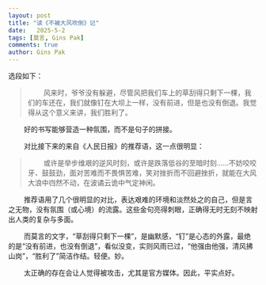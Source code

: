 ```yaml
---
layout: post
title: "读《不被大风吹倒》记"
date:   2025-5-2
tags: [莫言, Gins Pak]
comments: true
author: Gins Pak
---
```


选段如下：

>&nbsp;&nbsp;&nbsp;&nbsp;&nbsp;&nbsp;&nbsp;&nbsp;风来时，爷爷没有躲避，尽管风把我们车上的草刮得只剩下一棵，我们的车还在，我们就像钉在大坝上一样，没有前进，但是也没有倒退。我觉得从这个意义来讲，我们胜利了。

&nbsp;&nbsp;&nbsp;&nbsp;&nbsp;&nbsp;&nbsp;&nbsp;好的书写能够营造一种氛围，而不是句子的拼接。

&nbsp;&nbsp;&nbsp;&nbsp;&nbsp;&nbsp;&nbsp;&nbsp;对比接下来的来自《人民日报》的推荐语，这一点很明显：

>&nbsp;&nbsp;&nbsp;&nbsp;&nbsp;&nbsp;&nbsp;&nbsp;或许是举步维艰的逆风时刻，或许是跌落低谷的至暗时刻……不妨咬咬牙、鼓鼓劲，面对苦难而不畏惧苦难，笑对挫折而不回避挫折，就能在大风大浪中岿然不动，在波谲云诡中气定神闲。

&nbsp;&nbsp;&nbsp;&nbsp;&nbsp;&nbsp;&nbsp;&nbsp;推荐语用了几个很明显的对比，表达艰难的环境和淡然处之的自己，但是言之无物，没有氛围（或心境）的流露。这些金句亮得刺眼，正确得无时无刻不映射出人类的复杂与多面。

&nbsp;&nbsp;&nbsp;&nbsp;&nbsp;&nbsp;&nbsp;&nbsp;而莫言的文字，“草刮得只剩下一棵”，是幽默感，“钉”是心态的外露，最绝的是“没有前进，也没有倒退”，看似没变，实则风雨已过，“他强由他强，清风拂山岗”，“胜利了”简洁作结。轻便。妙。

&nbsp;&nbsp;&nbsp;&nbsp;&nbsp;&nbsp;&nbsp;&nbsp;太正确的存在会让人觉得被攻击，尤其是官方媒体。因此，平实点好。
